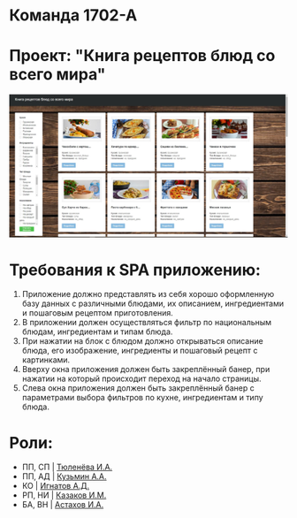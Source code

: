 # Команда 1702-А
# Проект: "Книга рецептов блюд со всего мира"
![Скриншот](screen.jpg)

# Требования к SPA приложению: 
1. Приложение должно представлять из себя хорошо оформленную базу данных с различными блюдами, их описанием, ингредиентами и пошаговым рецептом приготовления. 
2. В приложении должен осуществляться фильтр по национальным блюдам, ингредиентам и типам блюда. 
3. При нажатии на блок с блюдом должно открываться описание блюда, его изображение, ингредиенты и пошаговый рецепт с картинками. 
4. Вверху окна приложения должен быть закреплённый банер, при нажатии на который происходит переход на начало страницы. 
5. Слева окна приложения должен быть закреплённый банер с параметрами выбора фильтров по кухне, ингредиентам и типу блюда. 

# Роли:
* ПП, СП | [Тюленёва И.А.](https://stankin.github.io/inet-2017/idm-17-02/Tyuleneva_IA/index.html)
* ПП, АД | [Кузьмин А.А.](https://stankin.github.io/inet-2017/idm-17-02/Kuzmin_AA/index.html)
* КО     | [Игнатов А.Д.](https://stankin.github.io/inet-2017/idm-17-02/Ignatov_AD/index.html)
* РП, НИ | [Казаков И.М.](https://stankin.github.io/inet-2017/idm-17-02/Kazakov_IM/index.html)
* БА, ВН | [Астахов И.А.](https://stankin.github.io/inet-2017/idm-17-02/Astahov_IA/index.html)
